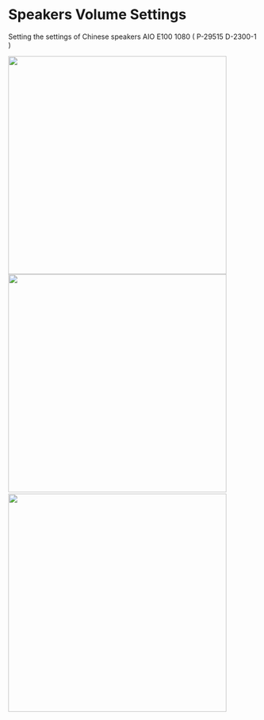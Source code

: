 # Speakers Volume Settings
Setting the settings of Chinese speakers AIO E100 1080 ( P-29515 D-2300-1 )

<img src="https://pp.userapi.com/c844724/v844724588/1b24d8/kc3ufEgFkGM.jpg" width="440" alt=""><img src="https://pp.userapi.com/c850120/v850120588/e5ad6/0WsWWXG_w8s.jpg" width="440" alt="">
<img src="https://pp.userapi.com/c851416/v851416879/bf35e/6eK1uECF12k.jpg" alt="">
<img src="https://pp.userapi.com/c851416/v851416879/bf37e/_eATVXshvDo.jpg"  width="440" alt="">
